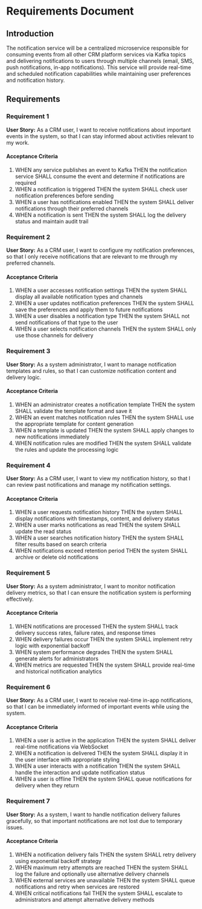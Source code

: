 # Requirements Document

## Introduction

The notification service will be a centralized microservice responsible for consuming events from all other CRM platform services via Kafka topics and delivering notifications to users through multiple channels (email, SMS, push notifications, in-app notifications). This service will provide real-time and scheduled notification capabilities while maintaining user preferences and notification history.

## Requirements

### Requirement 1

**User Story:** As a CRM user, I want to receive notifications about important events in the system, so that I can stay informed about activities relevant to my work.

#### Acceptance Criteria

1. WHEN any service publishes an event to Kafka THEN the notification service SHALL consume the event and determine if notifications are required
2. WHEN a notification is triggered THEN the system SHALL check user notification preferences before sending
3. WHEN a user has notifications enabled THEN the system SHALL deliver notifications through their preferred channels
4. WHEN a notification is sent THEN the system SHALL log the delivery status and maintain audit trail

### Requirement 2

**User Story:** As a CRM user, I want to configure my notification preferences, so that I only receive notifications that are relevant to me through my preferred channels.

#### Acceptance Criteria

1. WHEN a user accesses notification settings THEN the system SHALL display all available notification types and channels
2. WHEN a user updates notification preferences THEN the system SHALL save the preferences and apply them to future notifications
3. WHEN a user disables a notification type THEN the system SHALL not send notifications of that type to the user
4. WHEN a user selects notification channels THEN the system SHALL only use those channels for delivery

### Requirement 3

**User Story:** As a system administrator, I want to manage notification templates and rules, so that I can customize notification content and delivery logic.

#### Acceptance Criteria

1. WHEN an administrator creates a notification template THEN the system SHALL validate the template format and save it
2. WHEN an event matches notification rules THEN the system SHALL use the appropriate template for content generation
3. WHEN a template is updated THEN the system SHALL apply changes to new notifications immediately
4. WHEN notification rules are modified THEN the system SHALL validate the rules and update the processing logic

### Requirement 4

**User Story:** As a CRM user, I want to view my notification history, so that I can review past notifications and manage my notification settings.

#### Acceptance Criteria

1. WHEN a user requests notification history THEN the system SHALL display notifications with timestamps, content, and delivery status
2. WHEN a user marks notifications as read THEN the system SHALL update the read status
3. WHEN a user searches notification history THEN the system SHALL filter results based on search criteria
4. WHEN notifications exceed retention period THEN the system SHALL archive or delete old notifications

### Requirement 5

**User Story:** As a system administrator, I want to monitor notification delivery metrics, so that I can ensure the notification system is performing effectively.

#### Acceptance Criteria

1. WHEN notifications are processed THEN the system SHALL track delivery success rates, failure rates, and response times
2. WHEN delivery failures occur THEN the system SHALL implement retry logic with exponential backoff
3. WHEN system performance degrades THEN the system SHALL generate alerts for administrators
4. WHEN metrics are requested THEN the system SHALL provide real-time and historical notification analytics

### Requirement 6

**User Story:** As a CRM user, I want to receive real-time in-app notifications, so that I can be immediately informed of important events while using the system.

#### Acceptance Criteria

1. WHEN a user is active in the application THEN the system SHALL deliver real-time notifications via WebSocket
2. WHEN a notification is delivered THEN the system SHALL display it in the user interface with appropriate styling
3. WHEN a user interacts with a notification THEN the system SHALL handle the interaction and update notification status
4. WHEN a user is offline THEN the system SHALL queue notifications for delivery when they return

### Requirement 7

**User Story:** As a system, I want to handle notification delivery failures gracefully, so that important notifications are not lost due to temporary issues.

#### Acceptance Criteria

1. WHEN a notification delivery fails THEN the system SHALL retry delivery using exponential backoff strategy
2. WHEN maximum retry attempts are reached THEN the system SHALL log the failure and optionally use alternative delivery channels
3. WHEN external services are unavailable THEN the system SHALL queue notifications and retry when services are restored
4. WHEN critical notifications fail THEN the system SHALL escalate to administrators and attempt alternative delivery methods